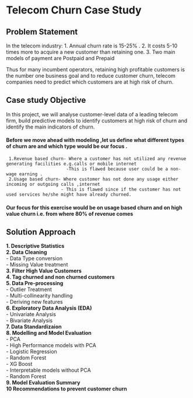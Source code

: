 # Telecom Churn Case Study

## Problem Statement
 In the telecom industry:
    1. Annual churn rate is 15-25% .
    2. It costs 5-10 times more to acquire a new customer than retaining one.
    3. Two main models of payment are Postpaid and Prepaid

Thus for many incumbent operators, retaining high profitable customers is the number one business goal and to reduce customer churn, telecom companies need to predict which customers are at high risk of churn.

## Case study Objective
In this project, we will analyse customer-level data of a leading telecom firm, build predictive models to identify customers at high risk of churn and identify the main indicators of churn.

#### Before we move ahead with modeling ,let us define what different types of churn are and which type would be our focus .
     1.Revenue based churn- Where a customer has not utilized any revenue generating facilities e.g.calls or mobile internet
                           -This is flawed because user could be a non-wage earning .
     2.Usage based churn- Where customer has not done any usage either incoming or outgoing calls ,internet
                         - This is flawed since if the customer has not used services he/she might have already churned.
#### Our focus for this exercise would be on usage based churn and on high value churn i.e. from where 80% of revenue comes

## Solution Approach
**1. Descriptive Statistics<br>**
**2. Data Cleaning<br>**
    - Data Type conversion <br>
    - Missing Value treatment <br>
**3. Filter High Value Customers<br>**
**4. Tag churned and non churned customers<br>**
**5. Data Pre-processing<br>**
    - Outlier Treatment <br>
    - Multi-collinearity handling <br>
    - Deriving new features <br>
**6. Exploratory Data Analysis (EDA)<br>**
    - Univariate Analysis <br>
    - Bivariate Analysis <br>
**7. Data Standardizaion<br>**
**8. Modelling and Model Evaluation<br>**
    - PCA <br>
    - High Performance models with PCA <br>
        - Logistic Regression <br>
        - Random Forest <br>
        - XG Boost <br>
    - Interpretable models without PCA <br> 
        - Random Forest <br> 
**9. Model Evaluation Summary<br>**
**10 Recommendations to prevent customer churn<br>**
